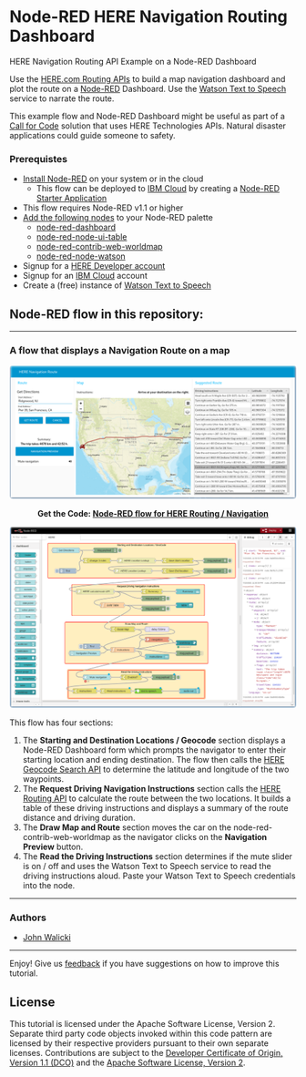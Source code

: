 # Node-RED HERE Navigation Routing Dashboard
HERE Navigation Routing API Example on a Node-RED Dashboard

Use the [HERE.com Routing APIs](https://developer.here.com/documentation#routing_and_navigation_section) to build a map navigation dashboard and plot the route on a [Node-RED](https://nodered.org) Dashboard.  Use the [Watson Text to Speech](https://cloud.ibm.com/docs/text-to-speech?topic=text-to-speech-about#about) service to narrate the route.

This example flow and Node-RED Dashboard might be useful as part of a [Call for Code](https://developer.ibm.com/callforcode/) solution that uses HERE Technologies APIs.  Natural disaster applications could guide someone to safety.

### Prerequistes

- [Install Node-RED](https://nodered.org/docs/getting-started/) on your system or in the cloud
  - This flow can be deployed to [IBM Cloud](https://cloud.ibm.com/registration) by creating a [Node-RED Starter Application](https://developer.ibm.com/components/node-red/tutorials/how-to-create-a-node-red-starter-application/)
- This flow requires Node-RED v1.1 or higher
- [Add the following nodes](https://nodered.org/docs/user-guide/runtime/adding-nodes) to your Node-RED palette
  - [node-red-dashboard](https://flows.nodered.org/node/node-red-dashboard)
  - [node-red-node-ui-table](https://flows.nodered.org/node/node-red-node-ui-table)
  - [node-red-contrib-web-worldmap](https://flows.nodered.org/node/node-red-contrib-web-worldmap)
  - [node-red-node-watson](https://flows.nodered.org/node/node-red-node-watson)
- Signup for a [HERE Developer account](https://developer.here.com)
- Signup for an [IBM Cloud](https://cloud.ibm.com/registration) account
- Create a (free) instance of [Watson Text to Speech](https://cloud.ibm.com/catalog/services/text-to-speech)

## Node-RED flow in this repository:
---
### A flow that displays a Navigation Route on a map

![HERE Navigation Dashboard](screenshots/Node-RED-HERE-Navigation-dashboard.png?raw=true "HERE Navigation Dashboard")
<p align="center">
  <strong>Get the Code: <a href="flows/here.json">Node-RED flow for HERE Routing / Navigation</strong></a>
</p>

![Severe Weather Alert flow](screenshots/Node-RED-HERE-Navigation-flow.png?raw=true "HERE Navigation flow")

This flow has four sections:
1. The **Starting and Destination Locations / Geocode** section displays a Node-RED Dashboard form which prompts the navigator
to enter their starting location and ending destination.  The flow then calls the [HERE Geocode Search API](https://developer.here.com/documentation/geocoding-search-api/dev_guide/index.html) to determine the latitude and longitude of the two waypoints.
1. The **Request Driving Navigation Instructions** section calls the [HERE Routing API](https://developer.here.com/documentation/routing/dev_guide/topics/introduction.html) to calculate the route between the two locations.  It builds a table of these driving instructions and displays a summary of the route distance and driving duration.
1. The **Draw Map and Route** section moves the car on the node-red-contrib-web-worldmap as the navigator clicks on the **Navigation Preview** button.
1. The **Read the Driving Instructions** section determines if the mute slider is on / off and uses the Watson Text to Speech service to read the driving instructions aloud. Paste your Watson Text to Speech credentials into the node.
---

### Authors

- [John Walicki](https://github.com/johnwalicki)

___

Enjoy!  Give us [feedback](https://github.com/johnwalicki/Node-RED-HERE-Navigation/issues) if you have suggestions on how to improve this tutorial.

## License

This tutorial is licensed under the Apache Software License, Version 2.  Separate third party code objects invoked within this code pattern are licensed by their respective providers pursuant to their own separate licenses. Contributions are subject to the [Developer Certificate of Origin, Version 1.1 (DCO)](https://developercertificate.org/) and the [Apache Software License, Version 2](http://www.apache.org/licenses/LICENSE-2.0.txt).
